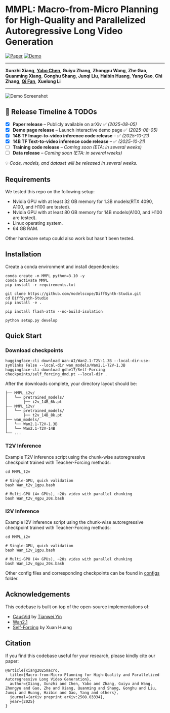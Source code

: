 # MMPL: Macro-from-Micro Planning for High-Quality and Parallelized Autoregressive Long Video Generation

[![Paper](https://img.shields.io/badge/Paper-arXiv%3A2508.03334-b31b1b.svg)](https://arxiv.org/abs/2508.03334)
[![Demo](https://img.shields.io/badge/Demo-Website-blue.svg)](https://nju-xunzhixiang.github.io/Anchor-Forcing-Page/)

---

**Xunzhi Xiang**, [**Yabo Chen**](https://scholar.google.com/citations?hl=zh-CN&user=6aHx1rgAAAAJ), **Guiyu Zhang**, **Zhongyu Wang**, **Zhe Gao**, **Quanming Xiang**, **Gonghu Shang**, **Junqi Liu**, **Haibin Huang**, **Yang Gao**, **Chi Zhang**, [**Qi Fan**](https://fanq15.github.io/), **Xuelong Li**

---

![Demo Screenshot](demo.png)

## 📌 Release Timeline & TODOs

- [x] **Paper release** – Publicly available on arXiv ✅ *(2025-08-05)*  
- [x] **Demo page release** – Launch interactive demo page ✅ *(2025-08-05)*  
- [x] **14B TF Image-to-video inference code release** – ✅ *(2025-10-21)*  
- [x] **14B TF Text-to-video inference code release** – ✅ *(2025-10-21)*  
- [ ] **Training code release** – *Coming soon* *(ETA: in several weeks)*  
- [ ] **Data release** – *Coming soon* *(ETA: in several weeks)*  

💡 *Code, models, and dataset will be released in several weeks.*


## Requirements
We tested this repo on the following setup:
* Nvidia GPU with at least 32 GB memory for 1.3B models(RTX 4090, A100, and H100 are tested).
* Nvidia GPU with at least 80 GB memory for 14B models(A100, and H100 are tested).
* Linux operating system.
* 64 GB RAM.

Other hardware setup could also work but hasn't been tested.

## Installation
Create a conda environment and install dependencies:
```
conda create -n MMPL python=3.10 -y
conda activate MMPL
pip install -r requirements.txt

git clone https://github.com/modelscope/DiffSynth-Studio.git  
cd DiffSynth-Studio
pip install -e .

pip install flash-attn --no-build-isolation

python setup.py develop
```

## Quick Start
### Download checkpoints
```
huggingface-cli download Wan-AI/Wan2.1-T2V-1.3B --local-dir-use-symlinks False --local-dir wan_models/Wan2.1-T2V-1.3B
huggingface-cli download gdhe17/Self-Forcing checkpoints/self_forcing_dmd.pt --local-dir .
```
After the downloads complete, your directory layout should be:
```text
├── MMPL_i2v/
│   └── pretrained_models/
│       ├── i2v_14B_6k.pt
├── MMPL_i2v/
│   └── pretrained_models/
│       ├── t2v_14B_8k.pt
├── wan_models/
│   └── Wan2.1-T2V-1.3B
│   └── Wan2.1-T2V-14B            
└── ...    
```
### T2V Inference
Example T2V inference script using the chunk-wise autoregressive checkpoint trained with Teacher-Forcing methods:
```
cd MMPL_t2v

# Single-GPU, quick validation
bash Wan_t2v_1gpu.bash

# Multi-GPU (4× GPUs), ~20s video with parallel chunking
bash Wan_t2v_4gpu_20s.bash
```


### I2V Inference
Example I2V inference script using the chunk-wise autoregressive checkpoint trained with Teacher-Forcing methods:
```
cd MMPL_i2v

# Single-GPU, quick validation
bash Wan_i2v_1gpu.bash

# Multi-GPU (4× GPUs), ~20s video with parallel chunking
bash Wan_i2v_4gpu_20s.bash
```
Other config files and corresponding checkpoints can be found in [configs](configs) folder.


## Acknowledgements
This codebase is built on top of the open-source implementations of:
- [CausVid](https://github.com/tianweiy/CausVid) by [Tianwei Yin](https://tianweiy.github.io/)
- [Wan2.1](https://github.com/Wan-Video/Wan2.1)
- [Self-Forcing](https://github.com/guandeh17/Self-Forcing) by Xuan Huang

## Citation
If you find this codebase useful for your research, please kindly cite our paper:
```
@article{xiang2025macro,
  title={Macro-from-Micro Planning for High-Quality and Parallelized Autoregressive Long Video Generation},
  author={Xiang, Xunzhi and Chen, Yabo and Zhang, Guiyu and Wang, Zhongyu and Gao, Zhe and Xiang, Quanming and Shang, Gonghu and Liu, Junqi and Huang, Haibin and Gao, Yang and others},
  journal={arXiv preprint arXiv:2508.03334},
  year={2025}
}
```
